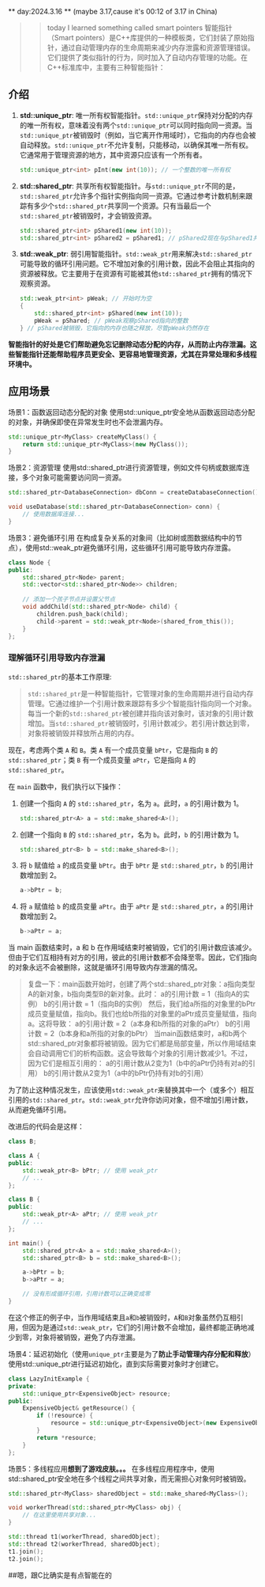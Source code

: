 ** day:2024.3.16 ** (maybe 3.17,cause it's 00:12 of 3.17 in China)
>> today I learned something called smart pointers
智能指针（Smart pointers）是C++库提供的一种模板类，它们封装了原始指针，通过自动管理内存的生命周期来减少内存泄露和资源管理错误。它们提供了类似指针的行为，同时加入了自动内存管理的功能。在C++标准库中，主要有三种智能指针：
## 介绍
1. **std::unique_ptr**: 唯一所有权智能指针。`std::unique_ptr`保持对分配的内存的唯一所有权，意味着没有两个`std::unique_ptr`可以同时指向同一资源。当`std::unique_ptr`被销毁时（例如，当它离开作用域时），它指向的内存也会被自动释放。`std::unique_ptr`不允许复制，只能移动，以确保其唯一所有权。它通常用于管理资源的地方，其中资源只应该有一个所有者。

   ```cpp
   std::unique_ptr<int> pInt(new int(10)); // 一个整数的唯一所有权
   ```

2. **std::shared_ptr**: 共享所有权智能指针。与`std::unique_ptr`不同的是，`std::shared_ptr`允许多个指针实例指向同一资源。它通过参考计数机制来跟踪有多少个`std::shared_ptr`共享同一个资源。只有当最后一个`std::shared_ptr`被销毁时，才会销毁资源。

   ```cpp
   std::shared_ptr<int> pShared1(new int(10));
   std::shared_ptr<int> pShared2 = pShared1; // pShared2现在与pShared1共享资源
   ```

3. **std::weak_ptr**: 弱引用智能指针。`std::weak_ptr`用来解决`std::shared_ptr`可能导致的循环引用问题。它不增加对象的引用计数，因此不会阻止其指向的资源被释放。它主要用于在资源有可能被其他`std::shared_ptr`拥有的情况下观察资源。

   ```cpp
   std::weak_ptr<int> pWeak; // 开始时为空
   {
       std::shared_ptr<int> pShared(new int(10));
       pWeak = pShared; // pWeak观察pShared指向的整数
   } // pShared被销毁，它指向的内存也随之释放，尽管pWeak仍然存在
   ```

__智能指针的好处是它们帮助避免忘记删除动态分配的内存，从而防止内存泄漏。这些智能指针还能帮助程序员更安全、更容易地管理资源，尤其在异常处理和多线程环境中。__

## 应用场景
场景1：函数返回动态分配的对象
使用std::unique_ptr安全地从函数返回动态分配的对象，并确保即使在异常发生时也不会泄漏内存。
```cpp
std::unique_ptr<MyClass> createMyClass() {
    return std::unique_ptr<MyClass>(new MyClass());
}
```
场景2：资源管理
使用std::shared_ptr进行资源管理，例如文件句柄或数据库连接，多个对象可能需要访问同一资源。
```cpp
std::shared_ptr<DatabaseConnection> dbConn = createDatabaseConnection();

void useDatabase(std::shared_ptr<DatabaseConnection> conn) {
    // 使用数据库连接...
}
```
场景3：避免循环引用
在构成复杂关系的对象间（比如树或图数据结构中的节点），使用std::weak_ptr避免循环引用，这些循环引用可能导致内存泄露。
```cpp
class Node {
public:
    std::shared_ptr<Node> parent;
    std::vector<std::shared_ptr<Node>> children;
    
    // 添加一个孩子节点并设置父节点
    void addChild(std::shared_ptr<Node> child) {
        children.push_back(child);
        child->parent = std::weak_ptr<Node>(shared_from_this());
    }
};
```

### 理解循环引用导致内存泄漏

`std::shared_ptr`的基本工作原理:
>`std::shared_ptr`是一种智能指针，它管理对象的生命周期并进行自动内存管理。它通过维护一个引用计数来跟踪有多少个智能指针指向同一个对象。每当一个新的`std::shared_ptr`被创建并指向该对象时，该对象的引用计数增加。当`std::shared_ptr`被销毁时，引用计数减少。若引用计数达到零，对象将被销毁并释放所占用的内存。

现在，考虑两个类 `A` 和 `B`。类 `A` 有一个成员变量 `bPtr`，它是指向 `B` 的 `std::shared_ptr`；类 `B` 有一个成员变量 `aPtr`，它是指向 `A` 的 `std::shared_ptr`。

在 `main` 函数中，我们执行以下操作：

1. 创建一个指向 `A` 的 `std::shared_ptr`，名为 `a`。此时，`a` 的引用计数为 1。

   ```cpp
   std::shared_ptr<A> a = std::make_shared<A>();
   ```

2. 创建一个指向 `B` 的 `std::shared_ptr`，名为 `b`。此时，`b` 的引用计数为 1。

   ```cpp
   std::shared_ptr<B> b = std::make_shared<B>();
   ```

3. 将 `b` 赋值给 `a` 的成员变量 `bPtr`。由于 `bPtr` 是 `std::shared_ptr`，`b` 的引用计数增加到 2。

   ```cpp
   a->bPtr = b;
   ```

4. 将 `a` 赋值给 `b` 的成员变量 `aPtr`。由于 `aPtr` 是 `std::shared_ptr`，`a` 的引用计数增加到 2。

   ```cpp
   b->aPtr = a;
   ```
当 main 函数结束时，a 和 b 在作用域结束时被销毁，它们的引用计数应该减少。但由于它们互相持有对方的引用，彼此的引用计数都不会降至零。因此，它们指向的对象永远不会被删除，这就是循环引用导致内存泄漏的情况。
> 复盘一下：main函数开始时，创建了两个std::shared_ptr对象：a指向类型A的新对象，b指向类型B的新对象。此时：
a的引用计数 = 1（指向A的实例）
b的引用计数 = 1（指向B的实例）
然后，我们给a所指的对象里的bPtr成员变量赋值，指向b。我们也给b所指的对象里的aPtr成员变量赋值，指向a。这将导致：
a的引用计数 = 2（a本身和b所指的对象的aPtr）
b的引用计数 = 2（b本身和a所指的对象的bPtr）
当main函数结束时，a和b两个std::shared_ptr对象都将被销毁。因为它们都是局部变量，所以作用域结束会自动调用它们的析构函数。这会导致每个对象的引用计数减少1。不过，因为它们是相互引用的：
a的引用计数从2变为1（b中的aPtr仍持有对a的引用）
b的引用计数从2变为1（a中的bPtr仍持有对b的引用）

为了防止这种情况发生，应该使用`std::weak_ptr`来替换其中一个（或多个）相互引用的`std::shared_ptr`。`std::weak_ptr`允许你访问对象，但不增加引用计数，从而避免循环引用。

改进后的代码会是这样：

```cpp
class B;

class A {
public:
    std::weak_ptr<B> bPtr; // 使用 weak_ptr
    // ...
};

class B {
public:
    std::weak_ptr<A> aPtr; // 使用 weak_ptr
    // ...
};

int main() {
    std::shared_ptr<A> a = std::make_shared<A>();
    std::shared_ptr<B> b = std::make_shared<B>();

    a->bPtr = b;
    b->aPtr = a;

    // 没有形成循环引用，引用计数可以正确变成零
}
```
在这个修正的例子中，当作用域结束且`a`和`b`被销毁时，`A`和`B`对象虽然仍互相引用，但因为是通过`std::weak_ptr`，它们的引用计数不会增加，最终都能正确地减少到零，对象将被销毁，避免了内存泄漏。

场景4：延迟初始化（使用`unique_ptr`主要是为了**防止手动管理内存分配和释放**）
使用std::unique_ptr进行延迟初始化，直到实际需要对象时才创建它。
```cpp
class LazyInitExample {
private:
    std::unique_ptr<ExpensiveObject> resource;
public:
    ExpensiveObject& getResource() {
        if (!resource) {
            resource = std::unique_ptr<ExpensiveObject>(new ExpensiveObject());
        }
        return *resource;
    }
};
```
场景5：多线程应用**想到了游戏皮肤。。。**
在多线程应用程序中，使用std::shared_ptr安全地在多个线程之间共享对象，而无需担心对象何时被销毁。
```cpp
std::shared_ptr<MyClass> sharedObject = std::make_shared<MyClass>();

void workerThread(std::shared_ptr<MyClass> obj) {
    // 在这里使用共享对象...
}

std::thread t1(workerThread, sharedObject);
std::thread t2(workerThread, sharedObject);
t1.join();
t2.join();
```
##嗯，跟C比确实是有点智能在的

